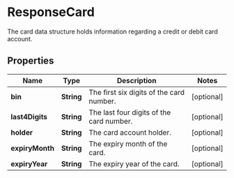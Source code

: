 

# ResponseCard

The card data structure holds information regarding a credit or debit card account.

## Properties

| Name | Type | Description | Notes |
|------------ | ------------- | ------------- | -------------|
|**bin** | **String** | The first six digits of the card number. |  [optional] |
|**last4Digits** | **String** | The last four digits of the card number. |  [optional] |
|**holder** | **String** | The card account holder. |  [optional] |
|**expiryMonth** | **String** | The expiry month of the card. |  [optional] |
|**expiryYear** | **String** | The expiry year of the card. |  [optional] |



